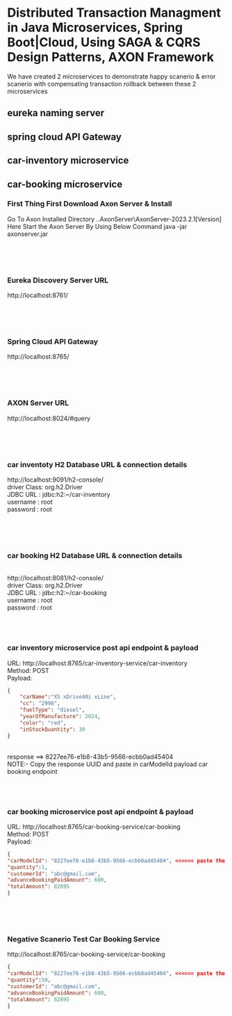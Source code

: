 <h1> Distributed Transaction Managment in Java Microservices, Spring Boot|Cloud, Using SAGA & CQRS Design Patterns,  
AXON Framework</h1>

<p> We have created 2 microservices to demonstrate happy scanerio & error scanerio with compensating transaction rollback between these 2 microservices</p>
<h2>eureka naming server</h2>
<h2>spring cloud API Gateway</h2>
<h2>car-inventory microservice</h2>
<h2>car-booking microservice</h2>


<h3>First Thing First Download Axon Server & Install</h3>

Go To Axon Installed Directory
..AxonServer\AxonServer-2023.2.1[Version]
Here Start the Axon Server By Using Below Command
java -jar axonserver.jar

<br />
<br />
<br />
<h3>Eureka Discovery Server URL</h3>

http://localhost:8761/


<br />
<br />
<br />
<h3>Spring Cloud API Gateway</h3>

http://localhost:8765/

<br />
<br />
<br />
<h3>AXON Server URL</h3>

http://localhost:8024/#query

<br />
<br />
<br />
<h3>car inventoty H2 Database URL & connection details</h3>

http://localhost:9091/h2-console/
<br />
driver Class: org.h2.Driver
<br />
JDBC URL : jdbc:h2:~/car-inventory
<br />
username : root
<br />
password : root
<br />

<br />
<br />
<br />
<h3>car booking H2 Database URL & connection details</h3>

<br />
http://localhost:8081/h2-console/
<br />
driver Class: org.h2.Driver
<br />
JDBC URL : jdbc:h2:~/car-booking
<br />
username : root
<br />
password : root
<br />

<br />
<br />
<br />
<h3>car inventory microservice post api endpoint & payload</h3>

URL: http://localhost:8765/car-inventory-service/car-inventory
<br />
Method: POST
<br />
Payload:
<br />
```json
{
    "carName":"X5 xDrive40i xLine",
    "cc": "2998",
    "fuelType": "diesel",
    "yearOfManufacture": 2024,
    "color": "red",
    "inStockQuantity": 30
}
```
<br />
response ==> 8227ee76-e1b8-43b5-9566-ecbb0ad45404
<br />
NOTE:- Copy the response UUID and paste in carModelId payload car booking endpoint
<br />

<br />
<br />
<br />
<h3>car booking microservice post api endpoint & payload</h3>

URL: http://localhost:8765/car-booking-service/car-booking
<br />
Method: POST
<br />
Payload:
<br />
```json
{	
"carModelId": "8227ee76-e1b8-43b5-9566-ecbb0ad45404", <<==== paste the reposne UUID of car-inventory endpoint here
"quantity":1,
"customerId": "abc@gmail.com",
"advanceBookingPaidAmount": 600,
"totalAmount": 82895
}
```

<br />
<br />
<br />
<h3>Negative Scanerio Test Car Booking Service</h3>

http://localhost:8765/car-booking-service/car-booking
<br />
```json
{	
"carModelId": "8227ee76-e1b8-43b5-9566-ecbb0ad45404", <<==== paste the reposne UUID of car-inventory endpoint here
"quantity":50,
"customerId": "abc@gmail.com",
"advanceBookingPaidAmount": 600,
"totalAmount": 82895
}
```